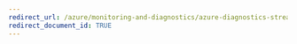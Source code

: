 ```yaml
---
redirect_url: /azure/monitoring-and-diagnostics/azure-diagnostics-streaming-event-hubs
redirect_document_id: TRUE 
---
```

